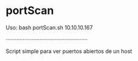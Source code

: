# portScan

Uso: bash portScan.sh 10.10.10.167


·····················································


Script simple para ver puertos abiertos de un host
